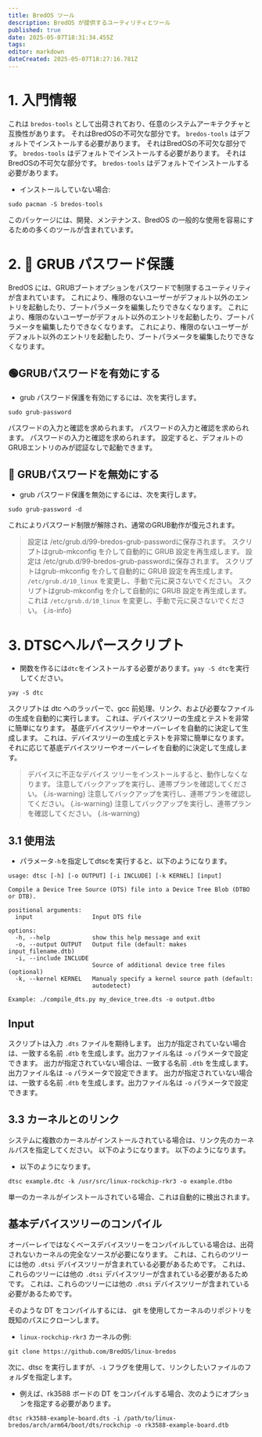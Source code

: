 ```yaml
---
title: BredOS ツール
description: BredOS が提供するユーティリティとツール
published: true
date: 2025-05-07T18:31:34.455Z
tags:
editor: markdown
dateCreated: 2025-05-07T18:27:16.781Z
---
```


# 1. 入門情報

これは `bredos-tools` として出荷されており、任意のシステムアーキテクチャと互換性があります。
それはBredOSの不可欠な部分です。 `bredos-tools` はデフォルトでインストールする必要があります。
それはBredOSの不可欠な部分です。 `bredos-tools` はデフォルトでインストールする必要があります。
それはBredOSの不可欠な部分です。 `bredos-tools` はデフォルトでインストールする必要があります。

- インストールしていない場合:

```
sudo pacman -S bredos-tools
```

このパッケージには、開発、メンテナンス、BredOS の一般的な使用を容易にするための多くのツールが含まれています。

# 2. 🔐 GRUB パスワード保護

BredOS には、GRUBブートオプションをパスワードで制限するユーティリティが含まれています。
これにより、権限のないユーザーがデフォルト以外のエントリを起動したり、ブートパラメータを編集したりできなくなります。
これにより、権限のないユーザーがデフォルト以外のエントリを起動したり、ブートパラメータを編集したりできなくなります。
これにより、権限のないユーザーがデフォルト以外のエントリを起動したり、ブートパラメータを編集したりできなくなります。

## 🟢GRUBパスワードを有効にする

- grub パスワード保護を有効にするには、次を実行します。

```
sudo grub-password
```

パスワードの入力と確認を求められます。
パスワードの入力と確認を求められます。
パスワードの入力と確認を求められます。
設定すると、デフォルトのGRUBエントリのみが認証なしで起動できます。

## 🔴 GRUBパスワードを無効にする

- grub パスワード保護を無効にするには、次を実行します。

```
sudo grub-password -d
```

これによりパスワード制限が解除され、通常のGRUB動作が復元されます。

> 設定は /etc/grub.d/99-bredos-grub-passwordに保存されます。
> スクリプトはgrub-mkconfig を介して自動的に GRUB 設定を再生成します。
> 設定は /etc/grub.d/99-bredos-grub-passwordに保存されます。
> スクリプトはgrub-mkconfig を介して自動的に GRUB 設定を再生成します。
> `/etc/grub.d/10_linux` を変更し、手動で元に戻さないでください。
> スクリプトはgrub-mkconfig を介して自動的に GRUB 設定を再生成します。
> これは `/etc/grub.d/10_linux` を変更し、手動で元に戻さないでください。
> {.is-info}

# 3. DTSCヘルパースクリプト

- 関数を作るには`dtc`をインストールする必要があります。`yay -S dtc`を実行してください。

```
yay -S dtc
```

スクリプトは dtc へのラッパーで、gcc 前処理、リンク、および必要なファイルの生成を自動的に実行します。
これは、デバイスツリーの生成とテストを非常に簡単になります。
基底デバイスツリーやオーバーレイを自動的に決定して生成します。
これは、デバイスツリーの生成とテストを非常に簡単になります。
それに応じて基底デバイスツリーやオーバーレイを自動的に決定して生成します。

> デバイスに不正なデバイス ツリーをインストールすると、動作しなくなります。
> 注意してバックアップを実行し、連帯プランを確認してください。
> {.is-warning}
> 注意してバックアップを実行し、連帯プランを確認してください。
> {.is-warning}
> 注意してバックアップを実行し、連帯プランを確認してください。
> {.is-warning}

## 3.1 使用法

- パラメータ`-h`を指定してdtscを実行すると、以下のようになります。

```
usage: dtsc [-h] [-o OUTPUT] [-i INCLUDE] [-k KERNEL] [input]

Compile a Device Tree Source (DTS) file into a Device Tree Blob (DTBO or DTB).

positional arguments:
  input                 Input DTS file

options:
  -h, --help            show this help message and exit
  -o, --output OUTPUT   Output file (default: makes input_filename.dtb)
  -i, --include INCLUDE
                        Source of additional device tree files (optional)
  -k, --kernel KERNEL   Manualy specify a kernel source path (default:
                        autodetect)

Example: ./compile_dts.py my_device_tree.dts -o output.dtbo
```

## Input

スクリプトは入力 `.dts` ファイルを期待します。 出力が指定されていない場合は、一致する名前 `.dtb`
を生成します。出力ファイル名は `-o` パラメータで設定できます。 出力が指定されていない場合は、一致する名前 `.dtb`
を生成します。出力ファイル名は `-o` パラメータで設定できます。 出力が指定されていない場合は、一致する名前 `.dtb`
を生成します。出力ファイル名は `-o` パラメータで設定できます。

## 3.3 カーネルとのリンク

システムに複数のカーネルがインストールされている場合は、リンク先のカーネルパスを指定してください。
以下のようになります。
以下のようになります。

- 以下のようになります。

```
dtsc example.dtc -k /usr/src/linux-rockchip-rkr3 -o example.dtbo
```

単一のカーネルがインストールされている場合、これは自動的に検出されます。

## 基本デバイスツリーのコンパイル

オーバーレイではなくベースデバイスツリーをコンパイルしている場合は、出荷されないカーネルの完全なソースが必要になります。
これは、これらのツリーには他の `.dtsi` デバイスツリーが含まれている必要があるためです。
これは、これらのツリーには他の `.dtsi` デバイスツリーが含まれている必要があるためです。
これは、これらのツリーには他の `.dtsi` デバイスツリーが含まれている必要があるためです。

そのような DT をコンパイルするには、 git を使用してカーネルのリポジトリを既知のパスにクローンします。

- `linux-rockchip-rkr3` カーネルの例:

```
git clone https://github.com/BredOS/linux-bredos
```

次に、dtsc を実行しますが、`-i` フラグを使用して、リンクしたいファイルのフォルダを指定します。

- 例えば、rk3588 ボードの DT をコンパイルする場合、次のようにオプションを指定する必要があります。

```
dtsc rk3588-example-board.dts -i /path/to/linux-bredos/arch/arm64/boot/dts/rockchip -o rk3588-example-board.dtb
```